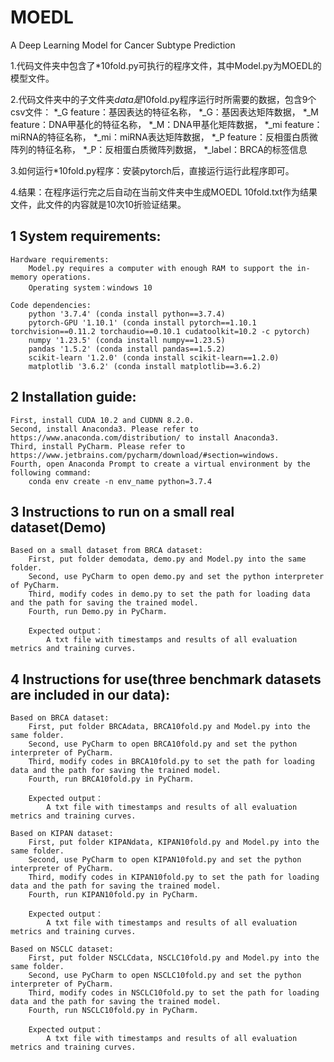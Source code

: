 # MOEDL

 A Deep Learning Model for Cancer Subtype Prediction

1.代码文件夹中包含了*10fold.py可执行的程序文件，其中Model.py为MOEDL的模型文件。

2.代码文件夹中的子文件夹*data是*10fold.py程序运行时所需要的数据，包含9个csv文件：
	  *_G feature：基因表达的特征名称，
	  *_G：基因表达矩阵数据，
	  *_M feature：DNA甲基化的特征名称，
	  *_M：DNA甲基化矩阵数据，
	  *_mi feature：miRNA的特征名称，
	  *_mi：miRNA表达矩阵数据，
	  *_P feature：反相蛋白质微阵列的特征名称，
	  *_P：反相蛋白质微阵列数据，
	  *_label：BRCA的标签信息

3.如何运行*10fold.py程序：安装pytorch后，直接运行运行此程序即可。

4.结果：在程序运行完之后自动在当前文件夹中生成MOEDL 10fold.txt作为结果文件，此文件的内容就是10次10折验证结果。  



## 1 System requirements:

```
Hardware requirements: 
	Model.py requires a computer with enough RAM to support the in-memory operations.
	Operating system：windows 10

Code dependencies:
	python '3.7.4' (conda install python==3.7.4)
	pytorch-GPU '1.10.1' (conda install pytorch==1.10.1 torchvision==0.11.2 torchaudio==0.10.1 cudatoolkit=10.2 -c pytorch)
	numpy '1.23.5' (conda install numpy==1.23.5)
	pandas '1.5.2' (conda install pandas==1.5.2)
	scikit-learn '1.2.0' (conda install scikit-learn==1.2.0)
	matplotlib '3.6.2' (conda install matplotlib==3.6.2)
```

## 2 Installation guide:

```
First, install CUDA 10.2 and CUDNN 8.2.0.
Second, install Anaconda3. Please refer to https://www.anaconda.com/distribution/ to install Anaconda3.
Third, install PyCharm. Please refer to https://www.jetbrains.com/pycharm/download/#section=windows.
Fourth, open Anaconda Prompt to create a virtual environment by the following command:
	conda env create -n env_name python=3.7.4
```

## 3 Instructions to run on a small real dataset(Demo)

```
Based on a small dataset from BRCA dataset:
	First, put folder demodata, demo.py and Model.py into the same folder.
	Second, use PyCharm to open demo.py and set the python interpreter of PyCharm.
	Third, modify codes in demo.py to set the path for loading data and the path for saving the trained model.
	Fourth, run Demo.py in PyCharm.

	Expected output：
		A txt file with timestamps and results of all evaluation metrics and training curves.
```

## 4 Instructions for use(three benchmark datasets are included in our data):

```
Based on BRCA dataset:
	First, put folder BRCAdata, BRCA10fold.py and Model.py into the same folder.
	Second, use PyCharm to open BRCA10fold.py and set the python interpreter of PyCharm.
	Third, modify codes in BRCA10fold.py to set the path for loading data and the path for saving the trained model.
	Fourth, run BRCA10fold.py in PyCharm.

	Expected output：
		A txt file with timestamps and results of all evaluation metrics and training curves.

Based on KIPAN dataset:
	First, put folder KIPANdata, KIPAN10fold.py and Model.py into the same folder.
	Second, use PyCharm to open KIPAN10fold.py and set the python interpreter of PyCharm.
	Third, modify codes in KIPAN10fold.py to set the path for loading data and the path for saving the trained model.
	Fourth, run KIPAN10fold.py in PyCharm.

	Expected output：
		A txt file with timestamps and results of all evaluation metrics and training curves.

Based on NSCLC dataset:
	First, put folder NSCLCdata, NSCLC10fold.py and Model.py into the same folder.
	Second, use PyCharm to open NSCLC10fold.py and set the python interpreter of PyCharm.
	Third, modify codes in NSCLC10fold.py to set the path for loading data and the path for saving the trained model.
	Fourth, run NSCLC10fold.py in PyCharm.

	Expected output：
		A txt file with timestamps and results of all evaluation metrics and training curves.
```
